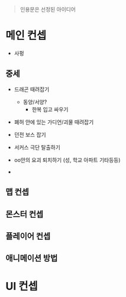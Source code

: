 > 인용문은 선정된 아이디어
# 메인 컨셉
- 사펑
## 중세
- 드래곤 때려잡기
	- 동양/서양?
		- 한복 입고 싸우기
- 폐허 안에 있는 가디언/괴물 때려잡기
- 던전 보스 잡기

- 서커스 극단 탈출하기
- oo안의 요괴 퇴치하기 (성, 학교 아파트 기타등등)
- 

## 맵 컨셉
## 몬스터 컨셉
## 플레이어 컨셉
## 애니메이션 방법

# UI 컨셉
